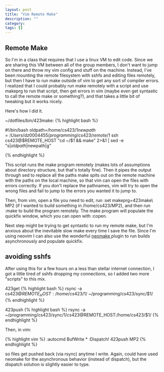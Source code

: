 ```yaml
---
layout: post
title: "Vim Remote Make"
description: ""
category:
tags: []
---
```


Remote Make
-----------
So I'm in a class that requires that I use a linux VM to edit code. Since we are
sharing this VM between all of the group members, I don't want to jump on there
and throw my vim config and stuff on the machine. Instead, I've been mounting
the remote filesystem with sshfs and editing files remotely, but then I have to
run make outside of vim to get any sort of compiler errors. I realized that I
could probably run make remotely with a script and use makeprg to run that
script, then get errors in vim (maybe even get syntastic to call the remote make
or something?), and that takes a little bit of tweaking but it works nicely.

Here's how I did it.

~/dotfiles/bin/423make:
{% highlight bash %}

#!/bin/bash
oldpath=/home/cs423/$1
newpath=/Users/dz0004455/programming/cs423/remote/$1
ssh cs423@$REMOTE_HOST "cd ~/$1 && make"  2>&1 | sed -e "s|$oldpath|$newpath|g"

{% endhighlight %}

This script runs the make program remotely (makes lots of assumptions about
directory structure, but that's totally fine). Then it pipes the output through
sed to replace all the paths make spits out on the remote machine with the paths
on the local machine, so that vim can open the files with errors correctly. If
you don't replace the pathnames, vim will try to open the wrong files and fail
to jump to the errors you wanted it to jump to.

Then, from vim, open a file you need to edit, run :set makeprg=423make\ MP2 (if
I wanted to build something in /home/cs423/MP2), and then run :make to build the
program remotely. The make program will populate the quickfix window, which you
can open with :copen.

Next step might be trying to get syntastic to run my remote make, but I'm
anxious about the inevitable slow make every time I save the file. Since I'm
using neovim I can also use the wonderful
[ neomake ]( https://github.com/benekastah/neomake ) plugin to run builds
asynchronously and populate quickfix.

avoiding sshfs
--------------
After using this for a few hours on a less than stellar internet connection, I
got a little tired of sshfs dropping my connections, so I added two more "scripts"
to this mix.

423get
{% highlight bash %}
rsync -a cs423@$REMOTE_HOST:/home/cs423/$1/ ~/programming/cs423/sync/$1/
{% endhighlight %}

423push
{% highlight bash %}
rsync -a ~/programming/cs423/sync/$1/ cs423@$REMOTE_HOST:/home/cs423/$1/
{% endhighlight %}

Then, in vim:

{% highlight vim %}
:autocmd BufWrite * :Dispatch! 423push MP2
{% endhighlight %}

so files get pushed back (via rsync) anytime I write. Again, could have used
neomake for the asynchronous behavior (instead of dispatch), but the dispatch
solution is slightly easier to type.

